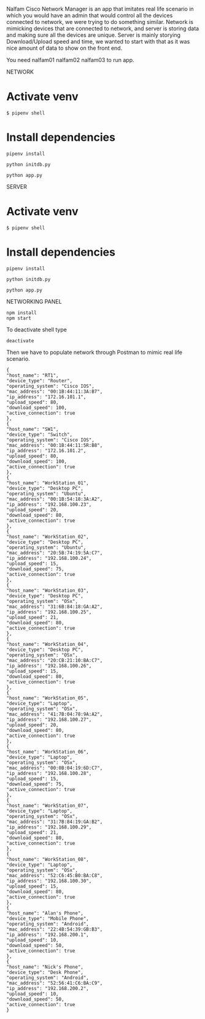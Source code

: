 Nalfam Cisco Network Manager is an app that imitates real life scenario in which you would have an admin that would control all the devices connected to network, we were trying to do something similar. Network is mimicking devices that are connected to network, and server is storing data and making sure all the devices are unique.
Server is mainly storying Download/Upload speed and time, we wanted to start with that as it was nice amount of data to show on the front end. 


You need nalfam01 nalfam02 nalfam03 to run app.

NETWORK

# Activate venv
```
$ pipenv shell
```
# Install dependencies
```
pipenv install

python initdb.py

python app.py
```

SERVER

# Activate venv
```
$ pipenv shell
```
# Install dependencies
```
pipenv install

python initdb.py

python app.py
```
NETWORKING PANEL
```
npm install
npm start
```

To deactivate shell type 
```
deactivate
```
Then we have to populate network through Postman to mimic real life scenario.
```
{
"host_name": "RT1",
"device_type": "Router",
"operating_system": "Cisco IOS",
"mac_address": "00:1B:44:11:3A:B7",
"ip_address": "172.16.101.1",
"upload_speed": 80,
"download_speed": 100,
"active_connection": true
},
{
"host_name": "SW1",
"device_type": "Switch",
"operating_system": "Cisco IOS",
"mac_address": "00:1B:44:11:5R:B8",
"ip_address": "172.16.101.2",
"upload_speed": 80,
"download_speed": 100,
"active_connection": true
},
{
"host_name": "WorkStation_01",
"device_type": "Desktop PC",
"operating_system": "Ubuntu",
"mac_address": "00:1B:54:18:3A:A2",
"ip_address": "192.168.100.23",
"upload_speed": 20,
"download_speed": 80,
"active_connection": true
},
{
"host_name": "WorkStation_02",
"device_type": "Desktop PC",
"operating_system": "Ubuntu",
"mac_address": "20:5B:74:19:5A:C7",
"ip_address": "192.168.100.24",
"upload_speed": 15,
"download_speed": 75,
"active_connection": true
},
{
"host_name": "WorkStation_03",
"device_type": "Desktop PC",
"operating_system": "OSx",
"mac_address": "31:6B:84:18:GA:A2",
"ip_address": "192.168.100.25",
"upload_speed": 21,
"download_speed": 80,
"active_connection": true
},
{
"host_name": "WorkStation_04",
"device_type": "Desktop PC",
"operating_system": "OSx",
"mac_address": "20:CB:21:10:BA:C7",
"ip_address": "192.168.100.26",
"upload_speed": 15,
"download_speed": 80,
"active_connection": true
},
{
"host_name": "WorkStation_05",
"device_type": "Laptop",
"operating_system": "OSx",
"mac_address": "41:7B:04:78:9A:A2",
"ip_address": "192.168.100.27",
"upload_speed": 20,
"download_speed": 80,
"active_connection": true
},
{
"host_name": "WorkStation_06",
"device_type": "Laptop",
"operating_system": "OSx",
"mac_address": "00:0B:04:19:6D:C7",
"ip_address": "192.168.100.28",
"upload_speed": 15,
"download_speed": 75,
"active_connection": true
},
{
"host_name": "WorkStation_07",
"device_type": "Laptop",
"operating_system": "OSx",
"mac_address": "31:7B:84:19:GA:B2",
"ip_address": "192.168.100.29",
"upload_speed": 21,
"download_speed": 80,
"active_connection": true
},
{
"host_name": "WorkStation_08",
"device_type": "Laptop",
"operating_system": "OSx",
"mac_address": "52:C6:45:B0:BA:C8",
"ip_address": "192.168.100.30",
"upload_speed": 15,
"download_speed": 80,
"active_connection": true
},
{
"host_name": "Alan's Phone",
"device_type": "Mobile Phone",
"operating_system": "Android",
"mac_address": "22:4B:54:39:GB:B3",
"ip_address": "192.168.200.1",
"upload_speed": 10,
"download_speed": 50,
"active_connection": true
},
{
"host_name": "Nick's Phone",
"device_type": "Desk Phone",
"operating_system": "Android",
"mac_address": "52:56:41:C6:BA:C9",
"ip_address": "192.168.200.2",
"upload_speed": 10,
"download_speed": 50,
"active_connection": true
}
```
